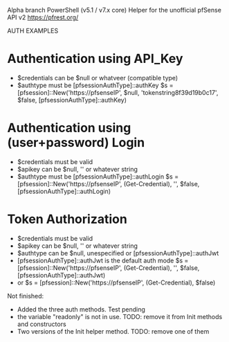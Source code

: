 Alpha branch
PowerShell (v5.1 / v7.x core) Helper for the unofficial pfSense API v2 https://pfrest.org/

AUTH EXAMPLES

# Authentication using API_Key
- $credentials can be $null or whatveer (compatible type)
- $authtype must be [pfsessionAuthType]::authKey
$s = [pfsession]::New('https://pfsenseIP', $null, 'tokenstring8f39d19b0c17', $false, [pfsessionAuthType]::authKey)

# Authentication using (user+password) Login 
- $credentials must be valid
- $apikey can be $null, '' or whatever string
- $authtype must be [pfsessionAuthType]::authLogin
$s = [pfsession]::New('https://pfsenseIP', (Get-Credential), '', $false, [pfsessionAuthType]::authLogin)

# Token Authorization
- $credentials must be valid
- $apikey can be $null, '' or whatever string
- $authtype can be $null, unespecified or [pfsessionAuthType]::authJwt
- [pfsessionAuthType]::authJwt is the default auth mode
$s = [pfsession]::New('https://pfsenseIP', (Get-Credential), '', $false, [pfsessionAuthType]::authJwt)
- or
$s = [pfsession]::New('https://pfsenseIP', (Get-Credential), $false)


Not finished:
- Added the three auth methods. Test pending
- the variable "readonly" is not in use. TODO: remove it from Init methods and constructors
- Two versions of the Init helper method. TODO: remove one of them
